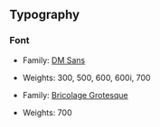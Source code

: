 ## Typography

### Font

- Family: [DM Sans](https://fonts.google.com/specimen/DM+Sans)
- Weights: 300, 500, 600, 600i, 700

- Family: [Bricolage Grotesque](https://fonts.google.com/specimen/Bricolage+Grotesque)
- Weights: 700